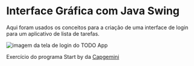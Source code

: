 # Interface Gráfica com Java Swing

Aqui foram usados os conceitos para a criação de uma interface de login
para um aplicativo de lista de tarefas.


![imagem da tela de login do TODO App](https://user-images.githubusercontent.com/82242582/187896641-7248a53d-5e0c-4eae-a96b-5e5b4fcc7ea3.png)

Exercício do programa Start by da [Capgemini](https://startcapgemini.com.br/?utm_source=Site+Capgemini&utm_medium=site&utm_campaign=site-capgemini-br&utm_id=site-capgemini-br-cta)
